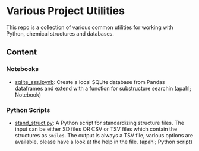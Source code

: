 # Various Project Utilities

This repo is a collection of various common utilities for working with Python, chemical structures and databases.

## Content

### Notebooks
* [sqlite_sss.ipynb](notebooks/sqlite_sss.ipynb): Create a local SQLite database from Pandas dataframes and extend with a function for substructure searchin (apahl; Notebook)

### Python Scripts
* [stand_struct.py](python_scripts/stand_struct.py): A Python script for standardizing structure files. The input can be either SD files OR CSV or TSV files which contain the structures as `Smiles`. 
The output is always a TSV file, various options are available, please have a look at the help in the file. (apahl; Python script)
